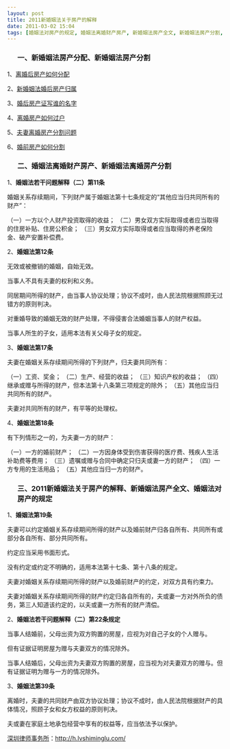 ```yaml
---
layout: post
title: 2011新婚姻法关于房产的解释
date: 2011-03-02 15:04
tags: [婚姻法对房产的规定, 婚姻法离婚财产房产, 新婚姻法房产全文, 新婚姻法房产分割, 新婚姻法房产分配, 新婚姻法离婚房产分割, 深圳离婚律师咨询, 离婚房产分割]
---
```

<ol>
<h3>一、新婚姻法房产分配、新婚姻法房产分割</h3>
</ol>
1、<a href="http://h.lvshiminglu.com/law/657.html" target="_blank">离婚后房产如何分配</a>

2、<a href="http://h.lvshiminglu.com/law/653.html" target="_blank">新婚姻法婚后房产归属</a>

3、<a href="http://h.lvshiminglu.com/law/654.html" target="_blank">婚后房产证写谁的名字</a>

4、<a href="http://h.lvshiminglu.com/law/655.html" target="_blank">离婚房产如何过户</a>

5、<a href="http://h.lvshiminglu.com/law/656.html" target="_blank">夫妻离婚房产分割问题</a>

6、<a href="http://h.lvshiminglu.com/law/223.html" target="_blank">婚前房产如何分割</a>
<ol>
<h3>二、婚姻法离婚财产房产、新婚姻法离婚房产分割</h3>
</ol>
1、<strong>婚姻法若干问题解释（二）第11条</strong>

婚姻关系存续期间，下列财产属于婚姻法第十七条规定的“其他应当归共同所有的财产”：

（一）一方以个人财产投资取得的收益；
（二）男女双方实际取得或者应当取得的住房补贴、住房公积金；
（三）男女双方实际取得或者应当取得的养老保险金、破产安置补偿费。

2、<strong>婚姻法第12条</strong>

无效或被撤销的婚姻，自始无效。

当事人不具有夫妻的权利和义务。

同居期间所得的财产，由当事人协议处理；协议不成时，由人民法院根据照顾无过错方的原则判决。

对重婚导致的婚姻无效的财产处理，不得侵害合法婚姻当事人的财产权益。

当事人所生的子女，适用本法有关父母子女的规定。

3、<strong>婚姻法第17条</strong>

夫妻在婚姻关系存续期间所得的下列财产，归夫妻共同所有：

（一）工资、奖金；
（二）生产、经营的收益；
（三）知识产权的收益；
（四）继承或赠与所得的财产，但本法第十八条第三项规定的除外；
（五）其他应当归共同所有的财产。

夫妻对共同所有的财产，有平等的处理权。

4、<strong>婚姻法第18条</strong>

有下列情形之一的，为夫妻一方的财产：

（一）一方的婚前财产；
（二）一方因身体受到伤害获得的医疗费、残疾人生活补助费等费用；
（三）遗嘱或赠与合同中确定只归夫或妻一方的财产；
（四）一方专用的生活用品；
（五）其他应当归一方的财产。
<ol>
<h3>三、2011新婚姻法关于房产的解释、新婚姻法房产全文、婚姻法对房产的规定</h3>
</ol>
1、<strong>婚姻法第19条</strong>

夫妻可以约定婚姻关系存续期间所得的财产以及婚前财产归各自所有、共同所有或部分各自所有、部分共同所有。

约定应当采用书面形式。

没有约定或约定不明确的，适用本法第十七条、第十八条的规定。

夫妻对婚姻关系存续期间所得的财产以及婚前财产的约定，对双方具有约束力。

夫妻对婚姻关系存续期间所得的财产约定归各自所有的，夫或妻一方对外所负的债务，第三人知道该约定的，以夫或妻一方所有的财产清偿。

2、<strong>婚姻法若干问题解释（二）第22条规定</strong>

当事人结婚前，父母出资为双方购置的房屋，应视为对自己子女的个人赠与。

但有证据证明房屋为赠与夫妻双方的情况除外。

当事人结婚后，父母出资为夫妻双方购置的房屋，应当视为对夫妻双方的赠与。但有证据证明为赠与一方的情况除外。

3、<strong>婚姻法第39条</strong>

离婚时，夫妻的共同财产由双方协议处理；协议不成时，由人民法院根据财产的具体情况，照顾子女和女方权益的原则判决。

夫或妻在家庭土地承包经营中享有的权益等，应当依法予以保护。

<a href="http://h.lvshiminglu.com/">深圳律师事务所</a>：<a href="http://h.lvshiminglu.com/">http://h.lvshiminglu.com/</a>

